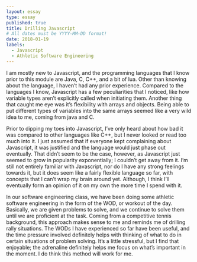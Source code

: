 ```yaml
---
layout: essay
type: essay
published: true
title: Drilling Javascript
# All dates must be YYYY-MM-DD format!
date: 2018-01-19
labels:
  - Javascript
  - Athletic Software Engineering
---
```


I am mostly new to Javascript, and the programming languages that I know prior to this module are Java, C, C++, and a bit of lua. Other than knowing about the language, I haven’t had any prior experience. Compared to the languages I know, Javascript has a few peculiarities that I noticed, like how variable types aren’t explicitly called when initiating them. Another thing that caught me eye was it’s flexibility with arrays and objects. Being able to put different types of variables into the same arrays seemed like a very wild idea to me, coming from java and C. 
  
Prior to dipping my toes into Javascript, I’ve only heard about how bad it was compared to other languages like C++, but I never looked or read too much into it. I just assumed that if everyone kept complaining about Javascript, it was justified and the language would just phase out eventually. That didn’t seem to be the case, however, as Javascript just seemed to grow in popularity exponentially; I couldn’t get away from it. I’m still not entirely familiar with Javascript, nor do I have any strong feelings towards it, but it does seem like a fairly flexible language so far, with concepts that I can’t wrap my brain around yet. Although, I think I’ll eventually form an opinion of it on my own the more time I spend with it. 

In our software engineering class, we have been doing some athletic software engineering in the form of the WOD, or workout of the day. Basically, we are given problems to solve, and we continue to solve them until we are proficient at the task. Coming from a competitive tennis background, this approach makes sense to me and reminds me of drilling rally situations. The WODs I have experienced so far have been useful, and the time pressure involved definitely helps with thinking of what to do in certain situations of problem solving. It’s a little stressful, but I find that enjoyable; the adrenaline definitely helps me focus on what’s important in the moment. I do think this method will work for me. 
